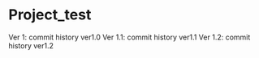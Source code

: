 # Project_test
Ver 1: commit history ver1.0
Ver 1.1: commit history ver1.1
Ver 1.2: commit history ver1.2